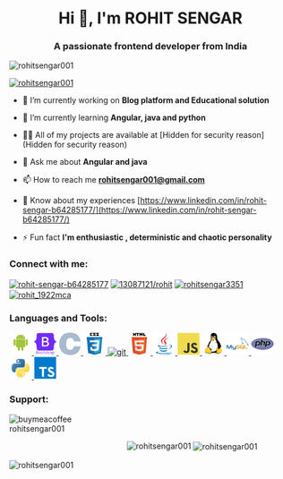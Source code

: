 <h1 align="center">Hi 👋, I'm ROHIT SENGAR</h1>
<h3 align="center">A passionate frontend developer from India</h3>

<p align="left"> <img src="https://komarev.com/ghpvc/?username=rohitsengar001&label=Profile%20views&color=0e75b6&style=flat" alt="rohitsengar001" /> </p>

<p align="left"> <a href="https://github.com/ryo-ma/github-profile-trophy"><img src="https://github-profile-trophy.vercel.app/?username=rohitsengar001" alt="rohitsengar001" /></a> </p>

- 🔭 I’m currently working on **Blog platform and Educational solution**

- 🌱 I’m currently learning **Angular, java and python**

- 👨‍💻 All of my projects are available at [Hidden for security reason](Hidden for security reason)

- 💬 Ask me about **Angular and java**

- 📫 How to reach me **rohitsengar001@gmail.com**

- 📄 Know about my experiences [https://www.linkedin.com/in/rohit-sengar-b64285177/](https://www.linkedin.com/in/rohit-sengar-b64285177/)

- ⚡ Fun fact **I'm enthusiastic , deterministic and chaotic personality**

<h3 align="left">Connect with me:</h3>
<p align="left">
<a href="https://linkedin.com/in/rohit-sengar-b64285177" target="blank"><img align="center" src="https://raw.githubusercontent.com/rahuldkjain/github-profile-readme-generator/neutral-icons/src/images/icons/Social/linked-in-alt.svg" alt="rohit-sengar-b64285177" height="30" width="40" /></a>
<a href="https://stackoverflow.com/users/13087121/rohit" target="blank"><img align="center" src="https://raw.githubusercontent.com/rahuldkjain/github-profile-readme-generator/neutral-icons/src/images/icons/Social/stack-overflow.svg" alt="13087121/rohit" height="30" width="40" /></a>
<a href="https://instagram.com/rohitsengar3351" target="blank"><img align="center" src="https://raw.githubusercontent.com/rahuldkjain/github-profile-readme-generator/neutral-icons/src/images/icons/Social/instagram.svg" alt="rohitsengar3351" height="30" width="40" /></a>
<a href="https://www.hackerrank.com/rohit_1922mca" target="blank"><img align="center" src="https://raw.githubusercontent.com/rahuldkjain/github-profile-readme-generator/neutral-icons/src/images/icons/Social/hackerrank.svg" alt="rohit_1922mca" height="30" width="40" /></a>
</p>

<h3 align="left">Languages and Tools:</h3>
<p align="left"> <a href="https://developer.android.com" target="_blank"> <img src="https://raw.githubusercontent.com/devicons/devicon/master/icons/android/android-original-wordmark.svg" alt="android" width="40" height="40"/> </a> <a href="https://getbootstrap.com" target="_blank"> <img src="https://raw.githubusercontent.com/devicons/devicon/master/icons/bootstrap/bootstrap-plain-wordmark.svg" alt="bootstrap" width="40" height="40"/> </a> <a href="https://www.cprogramming.com/" target="_blank"> <img src="https://raw.githubusercontent.com/devicons/devicon/master/icons/c/c-original.svg" alt="c" width="40" height="40"/> </a> <a href="https://www.w3schools.com/css/" target="_blank"> <img src="https://raw.githubusercontent.com/devicons/devicon/master/icons/css3/css3-original-wordmark.svg" alt="css3" width="40" height="40"/> </a> <a href="https://git-scm.com/" target="_blank"> <img src="https://www.vectorlogo.zone/logos/git-scm/git-scm-icon.svg" alt="git" width="40" height="40"/> </a> <a href="https://www.w3.org/html/" target="_blank"> <img src="https://raw.githubusercontent.com/devicons/devicon/master/icons/html5/html5-original-wordmark.svg" alt="html5" width="40" height="40"/> </a> <a href="https://www.java.com" target="_blank"> <img src="https://raw.githubusercontent.com/devicons/devicon/master/icons/java/java-original.svg" alt="java" width="40" height="40"/> </a> <a href="https://developer.mozilla.org/en-US/docs/Web/JavaScript" target="_blank"> <img src="https://raw.githubusercontent.com/devicons/devicon/master/icons/javascript/javascript-original.svg" alt="javascript" width="40" height="40"/> </a> <a href="https://www.linux.org/" target="_blank"> <img src="https://raw.githubusercontent.com/devicons/devicon/master/icons/linux/linux-original.svg" alt="linux" width="40" height="40"/> </a> <a href="https://www.mysql.com/" target="_blank"> <img src="https://raw.githubusercontent.com/devicons/devicon/master/icons/mysql/mysql-original-wordmark.svg" alt="mysql" width="40" height="40"/> </a> <a href="https://www.php.net" target="_blank"> <img src="https://raw.githubusercontent.com/devicons/devicon/master/icons/php/php-original.svg" alt="php" width="40" height="40"/> </a> <a href="https://www.python.org" target="_blank"> <img src="https://raw.githubusercontent.com/devicons/devicon/master/icons/python/python-original.svg" alt="python" width="40" height="40"/> </a> <a href="https://www.typescriptlang.org/" target="_blank"> <img src="https://raw.githubusercontent.com/devicons/devicon/master/icons/typescript/typescript-original.svg" alt="typescript" width="40" height="40"/> </a> </p>

<h3 align="left">Support:</h3>
<p><a href="https://www.buymeacoffee.com/buymeacoffee rohitsengar001"> <img align="left" src="https://cdn.buymeacoffee.com/buttons/v2/default-yellow.png" height="50" width="210" alt="buymeacoffee rohitsengar001" /></a></p><br><br>

<p><img align="left" src="https://github-readme-stats.vercel.app/api/top-langs?username=rohitsengar001&show_icons=true&locale=en&layout=compact" alt="rohitsengar001" /></p>

<p>&nbsp;<img align="center" src="https://github-readme-stats.vercel.app/api?username=rohitsengar001&show_icons=true&locale=en" alt="rohitsengar001" /></p>

<p><img align="center" src="https://github-readme-streak-stats.herokuapp.com/?user=rohitsengar001&" alt="rohitsengar001" /></p>
